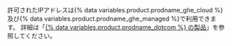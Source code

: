 許可されたIPアドレスは{% data variables.product.prodname_ghe_cloud %}及び{% data variables.product.prodname_ghe_managed %}で利用できます。 詳細は「[{% data variables.product.prodname_dotcom %} の製品](/articles/github-s-products)」を参照してください。
